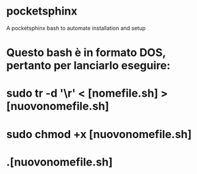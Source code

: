 # pocketsphinx
A pocketsphinx bash  to automate installation and setup

# Questo bash è in formato DOS, pertanto per lanciarlo eseguire: 
# sudo tr -d '\r' < [nomefile.sh] > [nuovonomefile.sh]
# sudo chmod +x [nuovonomefile.sh]
# .[nuovonomefile.sh]
